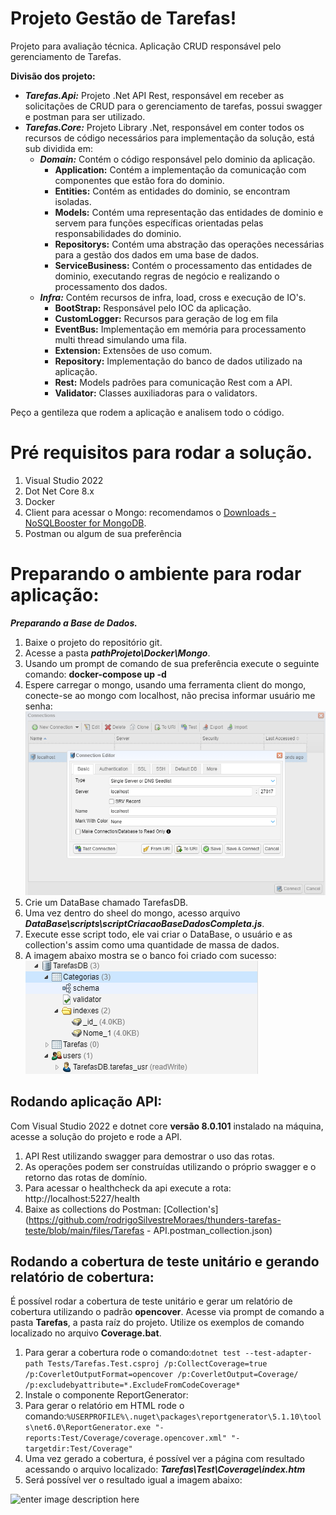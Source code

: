 # Projeto Gestão de Tarefas!

Projeto para avaliação técnica. 
Aplicação CRUD responsável pelo gerenciamento de Tarefas.

**Divisão dos projeto:**
-   ***Tarefas.Api:*** Projeto .Net API Rest, responsável em receber as solicitações de CRUD para o gerenciamento de tarefas, possui swagger e postman para ser utilizado.
-   ***Tarefas.Core:*** Projeto Library .Net, responsável em conter todos os recursos de código necessários para implementação da solução, está sub dividida em:
    -   ***Domain:***  Contém o código responsável pelo dominio da aplicação.
        -   **Application:** Contém a implementação da comunicação com componentes que estão fora do dominio.
        -   **Entities:** Contém as entidades do dominio, se encontram isoladas.
        -   **Models:** Contém uma representação das entidades de dominio e servem para funções específicas orientadas pelas responsabilidades do dominio.
        -   **Repositorys:** Contém uma abstração das operações necessárias para a gestão dos dados em uma base de dados.
        -   **ServiceBusiness:** Contém o processamento das entidades de dominio, executando regras de negócio e realizando o processamento dos dados.
    -   ***Infra:*** Contém recursos de infra, load, cross e execução de IO's.
        -   **BootStrap:** Responsável pelo IOC da aplicação.
        -   **CustomLogger:** Recursos para geração de log em fila
        -   **EventBus:** Implementação em memória para processamento multi thread simulando uma fila.
        -   **Extension:** Extensões de uso comum.
        -   **Repository:** Implementação do banco de dados utilizado na aplicação.
        -   **Rest:** Models padrões para comunicação Rest com a API.
        -   **Validator:** Classes auxiliadoras para o validators.

Peço a gentileza que rodem a aplicação e analisem todo o código.

# Pré requisitos para rodar a solução.
1.  Visual Studio 2022
2.  Dot Net Core 8.x
3.  Docker
4.  Client para acessar o Mongo: recomendamos o [Downloads - NoSQLBooster for MongoDB](https://nosqlbooster.com/downloads).
5.  Postman ou algum de sua preferência


# Preparando o ambiente para rodar aplicação:

***Preparando a Base de Dados.***

 1. Baixe o projeto do repositório git.
 2. Acesse a pasta ***pathProjeto\Docker\Mongo***.
 3. Usando um prompt de comando de sua preferência execute o seguinte comando: **docker-compose up -d**
 4. Espere carregar o mongo, usando uma ferramenta client do mongo, conecte-se ao mongo com localhost, não precisa informar usuário me senha:
 ![conexão com mongo](https://github.com/rodrigoSilvestreMoraes/thunders-tarefas-teste/blob/main/imagens/mongo_conexao.png)
 5. Crie um DataBase chamado TarefasDB.
 6. Uma vez dentro do sheel do mongo, acesso arquivo ***DataBase\scripts\scriptCriacaoBaseDadosCompleta.js***.
 7. Execute esse script todo, ele vai criar o DataBase, o usuário e as collection's assim como uma quantidade de massa de dados.
 8. A imagem abaixo mostra se o banco foi criado com sucesso:
 ![Mongo Instalado e configurado](https://github.com/rodrigoSilvestreMoraes/thunders-tarefas-teste/blob/main/imagens/mongo_db_criado.png)
 
 
## Rodando aplicação API:

Com Visual Studio 2022 e dotnet core **versão 8.0.101** instalado na máquina, acesse a solução do projeto e rode a API.

 1. API Rest utilizando swagger para demostrar o uso das rotas.
 2. As operações podem ser construídas utilizando o próprio swagger e o retorno das rotas de domínio. 
 3. Para acessar o healthcheck da api execute a rota: http://localhost:5227/health
 4. Baixe as collections do Postman: [Collection's] (https://github.com/rodrigoSilvestreMoraes/thunders-tarefas-teste/blob/main/files/Tarefas - API.postman_collection.json)

## Rodando a cobertura de teste unitário e gerando relatório de cobertura:

É possível rodar a cobertura de teste unitário e gerar um relatório de cobertura utilizando o padrão **opencover**.
Acesse via prompt de comando a pasta **Tarefas**, a pasta raíz do projeto.
Utilize os exemplos de comando localizado no arquivo **Coverage.bat**.

 1. Para gerar a cobertura rode o comando:`dotnet test --test-adapter-path Tests/Tarefas.Test.csproj /p:CollectCoverage=true /p:CoverletOutputFormat=opencover /p:CoverletOutput=Coverage/ /p:excludebyattribute=*.ExcludeFromCodeCoverage*`
 2. Instale o componente ReportGenerator: 
 2. Para gerar o relatório em HTML rode o comando:`%USERPROFILE%\.nuget\packages\reportgenerator\5.1.10\tools\net6.0\ReportGenerator.exe "-reports:Test/Coverage/coverage.opencover.xml" "-targetdir:Test/Coverage"`
 3. Uma vez gerado a cobertura, é possível ver a página com resultado acessando o arquivo localizado: ***Tarefas\Test\Coverage\index.htm***
 4. Será possível ver o resultado igual a imagem abaixo:  
 
 ![enter image description here](https://github.com/rodrigoSilvestreMoraes/tarefas/blob/main/mongo_3.png)
